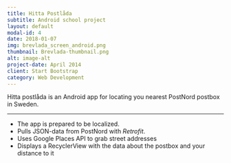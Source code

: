 ```yaml
---
title: Hitta Postlåda
subtitle: Android school project
layout: default
modal-id: 4
date: 2018-01-07
img: brevlada_screen_android.png
thumbnail: Brevlada-thumbnail.png
alt: image-alt
project-date: April 2014
client: Start Bootstrap
category: Web Development
---
```



Hitta postlåda is an Android app for locating you nearest PostNord postbox in Sweden.

- - -

*  The app is prepared to be localized.
*  Pulls JSON-data from PostNord with *Retrofit*.
*  Uses Google Places API to grab street addresses
*  Displays a RecyclerView with the data about the postbox and your distance to it
